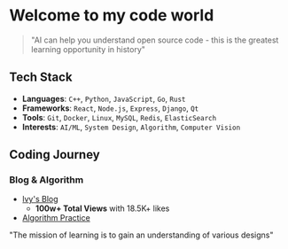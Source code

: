 # Welcome to my code world

> "AI can help you understand open source code - this is the greatest learning opportunity in history"

## Tech Stack

- **Languages**: `C++`, `Python`, `JavaScript`, `Go`, `Rust`
- **Frameworks**: `React`, `Node.js`, `Express`, `Django`, `Qt`
- **Tools**: `Git`, `Docker`, `Linux`, `MySQL`, `Redis`, `ElasticSearch`
- **Interests**: `AI/ML`, `System Design`, `Algorithm`, `Computer Vision`

## Coding Journey

### Blog & Algorithm
- [lvy's Blog](https://blog.csdn.net/2301_80171004?type=blog)
  - **100w+ Total Views** with 18.5K+ likes
- [Algorithm Practice](https://leetcode.cn/u/hhczc/)

"The mission of learning is to gain an understanding of various designs" 
